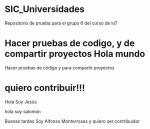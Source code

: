 # SIC_Universidades

Repositorio de prueba para el grupo 6 del curso de IoT

Hacer pruebas de codigo, y de compartir proyectos
Hola mundo
=======
Hacer pruebas de código y para compartir proyectos


quiero contribuir!!!
=======
Hola Soy Jesús 

hola soy salomón 

Buenas tardes Soy Alfonso Monterrosas y quiero ser contribuidor





